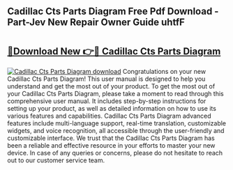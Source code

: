 ## Cadillac Cts Parts Diagram Free Pdf Download - Part-Jev New Repair Owner Guide uhtfF

# <h2><a href="http://dfncjl.blite.top/?on=Cadillac+Cts+Parts+Diagram">🔗Download New 👉🔴 Cadillac Cts Parts Diagram</a></h2>

[![Cadillac Cts Parts Diagram download](https://i.imgur.com/lujVjoI.png)](http://dfncjl.blite.top/?on=Cadillac+Cts+Parts+Diagram)
Congratulations on your new Cadillac Cts Parts Diagram! This user manual is designed to help you understand and get the most out of your product. To get the most out of your Cadillac Cts Parts Diagram, please take a moment to read through this comprehensive user manual. It includes step-by-step instructions for setting up your product, as well as detailed information on how to use its various features and capabilities. Cadillac Cts Parts Diagram advanced features include multi-language support, real-time translation, customizable widgets, and voice recognition, all accessible through the user-friendly and customizable interface. We trust that the Cadillac Cts Parts Diagram has been a reliable and effective resource in your efforts to master your new device. In case of any queries or concerns, please do not hesitate to reach out to our customer service team.
